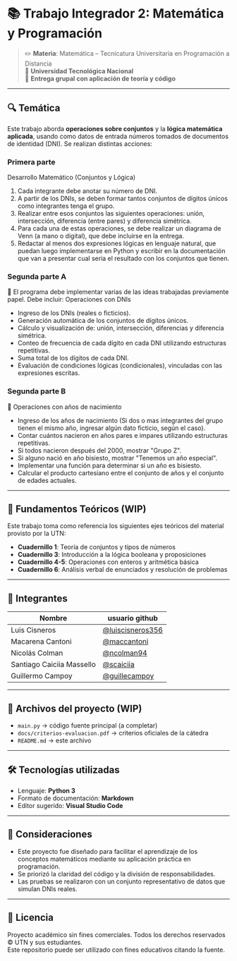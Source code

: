# 📚 Trabajo Integrador 2: Matemática y Programación

> ✏️ **Materia**: Matemática – Tecnicatura Universitaria en Programación a Distancia  
> 🏫 **Universidad Tecnológica Nacional**  
> 📂 **Entrega grupal con aplicación de teoría y código**

---

## 🔍 Temática

Este trabajo aborda **operaciones sobre conjuntos** y la **lógica matemática aplicada**, usando como datos de entrada números tomados de documentos de identidad (DNI). Se realizan distintas acciones:

### Primera parte
Desarrollo Matemático (Conjuntos y Lógica)
1. Cada integrante debe anotar su número de DNI.
2. A partir de los DNIs, se deben formar tantos conjuntos de dígitos únicos como integrantes tenga el grupo.
3. Realizar entre esos conjuntos las siguientes operaciones: unión, intersección, diferencia (entre pares) y diferencia simétrica.
4. Para cada una de estas operaciones, se debe realizar un diagrama de Venn (a mano o digital), que debe incluirse en la entrega.
5. Redactar al menos dos expresiones lógicas en lenguaje natural, que puedan luego implementarse en Python y escribir en la documentación que van a presentar cual seria el resultado con los conjuntos que tienen.

### Segunda parte A
📂 El programa debe implementar varias de las ideas trabajadas previamente papel. Debe incluir:
Operaciones con DNIs

- Ingreso de los DNIs (reales o ficticios).
- Generación automática de los conjuntos de dígitos únicos.
- Cálculo y visualización de: unión, intersección, diferencias y diferencia simétrica.
- Conteo de frecuencia de cada dígito en cada DNI utilizando estructuras repetitivas.
- Suma total de los dígitos de cada DNI.
- Evaluación de condiciones lógicas (condicionales), vinculadas con las expresiones escritas.

### Segunda parte B
📅 Operaciones con años de nacimiento

- Ingreso de los años de nacimiento (Si dos o mas integrantes del grupo tienen el mismo año, ingresar algún dato ficticio, según el caso).
- Contar cuántos nacieron en años pares e impares utilizando estructuras repetitivas.
- Si todos nacieron después del 2000, mostrar "Grupo Z".
- Si alguno nació en año bisiesto, mostrar "Tenemos un año especial".
- Implementar una función para determinar si un año es bisiesto.
- Calcular el producto cartesiano entre el conjunto de años y el conjunto de edades actuales.

---

## 🧠 Fundamentos Teóricos (WIP)

Este trabajo toma como referencia los siguientes ejes teóricos del material provisto por la UTN:

- **Cuadernillo 1**: Teoría de conjuntos y tipos de números  
- **Cuadernillo 3**: Introducción a la lógica booleana y proposiciones  
- **Cuadernillo 4-5**: Operaciones con enteros y aritmética básica  
- **Cuadernillo 6**: Análisis verbal de enunciados y resolución de problemas

---

## 👥 Integrantes

| Nombre              | usuario github |
|---------------------|----------------------|
| Luis Cisneros       | [@luiscisneros356](https://github.com/luiscisneros356) |
| Macarena Cantoni    | [@maccantoni](https://github.com/maccantoni) |
| Nicolás Colman      | [@ncolman94](https://github.com/ncolman94) |
| Santiago Caiciia Massello| [@scaiciia](https://github.com/scaiciia) |
| Guillermo Campoy    | [@guillecampoy](https://github.com/guillecampoy) |

---

## 📁 Archivos del proyecto (WIP)

- `main.py` → código fuente principal (a completar)
- `docs/criterios-evaluacion.pdf` → criterios oficiales de la cátedra
- `README.md` → este archivo

---

## 🛠️ Tecnologías utilizadas

- Lenguaje: **Python 3**
- Formato de documentación: **Markdown**
- Editor sugerido: **Visual Studio Code**

---

## 📌 Consideraciones

- Este proyecto fue diseñado para facilitar el aprendizaje de los conceptos matemáticos mediante su aplicación práctica en programación.
- Se priorizó la claridad del código y la división de responsabilidades.
- Las pruebas se realizaron con un conjunto representativo de datos que simulan DNIs reales.

---

## 🧾 Licencia

Proyecto académico sin fines comerciales. Todos los derechos reservados © UTN y sus estudiantes.  
Este repositorio puede ser utilizado con fines educativos citando la fuente.
